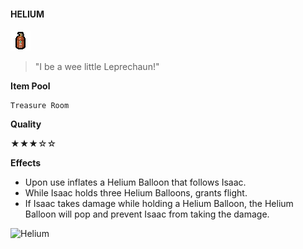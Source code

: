 #### **HELIUM**
![Helium](/resources/gfx/items/collectibles/helium.png "Helium")

> "I be a wee little Leprechaun!"

**Item Pool**

```
Treasure Room
```

**Quality**

★★★☆☆

**Effects**
- Upon use inflates a Helium Balloon that follows Isaac.
- While Isaac holds three Helium Balloons, grants flight.
- If Isaac takes damage while holding a Helium Balloon, the Helium Balloon will pop and prevent Isaac from taking the damage.

![Helium](/gifs/helium.gif "Helium")
